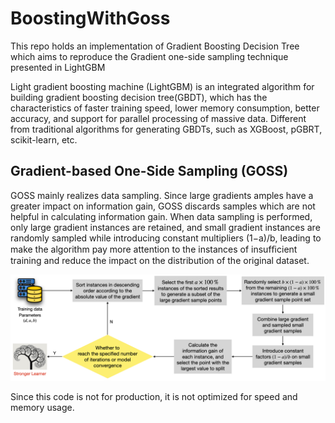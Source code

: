# BoostingWithGoss
This repo holds an implementation of Gradient Boosting Decision Tree which aims to reproduce the Gradient one-side sampling technique presented in LightGBM

Light gradient boosting machine (LightGBM) is an integrated algorithm for building gradient boosting decision tree(GBDT), which has the characteristics of faster training speed, lower memory consumption, better accuracy, and support for parallel processing of massive data. Different from traditional algorithms for generating GBDTs, such as XGBoost, pGBRT, scikit-learn, etc.

## Gradient-based One-Side Sampling (GOSS)

GOSS mainly realizes data sampling. Since large gradients amples have a greater impact on information gain, GOSS discards samples which are not helpful in calculating information gain. When data sampling is performed, only large gradient instances are retained, and small gradient instances are randomly sampled while introducing constant multipliers (1−a)/b, leading to make the algorithm pay more attention to the instances of insufﬁcient training and reduce the impact on the distribution of the original dataset.

![Goss flow](goss-flow.png "Goss flow")

Since this code is not for production, it is not optimized for speed and memory usage.
